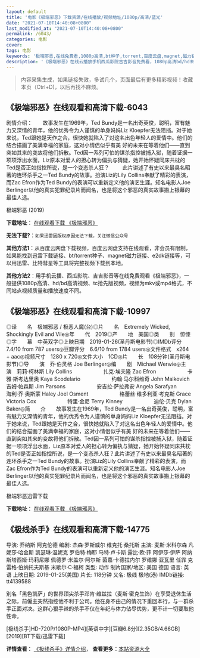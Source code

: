 ```yaml
---
layout: default
title: '电影《极端邪恶》下载资源/在线播放/视频地址/1080p/高清/蓝光'
date: "2021-07-10T14:40:08+0800"
last_modified_at: "2021-07-10T14:40:08+0800"
permalink: /6043/
categories: 电影
cover:
tags: 电影
keywords: '极端邪恶,在线免费看,1080p高清,bt种子,torrent,百度云盘,magnet,磁力链,迅雷下载资源'
description: '《极端邪恶》在线云播放手机西瓜影院吉吉影音免费看，1080p高清bd/hd未删减完整版和tc抢先枪版，mkv/mp4格式，附带bt/torrent种子、magnet/磁力链、百度云盘、网盘资源迅雷下载链接'
---
```


>内容采集生成，如果链接失效，多试几个，页面最后有更多精彩视频！收藏本页（Ctrl+D)，以后再找不麻烦。


## 《极端邪恶》在线观看和高清下载-6043

剧情介绍：　　故事发生在1969年，Ted Bundy是一名出奇英俊，聪明，富有魅力又深情的青年，他的优秀令为人谨慎的单身妈妈Liz Kloepfer无法阻挡。对于她来说，Ted跟她是天作之合，很快她就陷入了对这名出色年轻人的爱情中。他们的结合描画了美满幸福的家庭，这对小情侣似乎有美 好的未来在等着他们——直到突如其来的变故将他们拆散。Ted因一系列可怕的谋杀指控被捕入狱，随着证据一项项浮出水面，Liz原本对爱人的担心转为偏执与猜疑，她开始怀疑同床共枕的Ted是否正如指控所说，是一个变态杀人狂？  　　此片讲述了有史以来最臭名昭著的连环杀手之一Ted Bundy的故事。扮演Liz的Lily Collins奉献了精彩的表演，而Zac Efron作为Ted Bundy的表演可以重新定义他的演艺生涯。知名电影人Joe Berlinger以他的真实犯罪纪录片而闻名，也是将这个邪恶的真实故事搬上银幕的最佳人选。


极端邪恶 (2019)

**下载地址**： [在线观看下载 《极端邪恶》](https://www.btbtdy.me/btdy/dy15430.html) 


**无法下载?**：`如果迅雷因版权原因无法下载，关注微信公众号 `

**其他方法1**：从百度云网盘下载视频，百度云网盘支持在线观看，非会员有限制，如果能找到迅雷下载链接、bt/torrent种子、magnet磁力链接、e2dk链接等，可以用迅雷、比特彗星等工具将完整视频下载到本地。

**其他方法2**：用手机云播、西瓜影院、吉吉影音等在线免费观看《极端邪恶》，一般提供1080p高清、hd/bd高清视频、tc抢先版视频，视频为mkv或mp4格式，不同站点视频质量和播放速度不同。


## 《极端邪恶》在线观看和高清下载-10997

◎译　　名　极端邪恶 / 极恶人魔(台)◎片　　名　Extremely Wicked, Shockingly Evil and Vile◎年　　代　2019◎产　　地　美国◎类　　别　惊悚◎字　　幕　中英双字◎上映日期　2019-01-26(圣丹斯电影节)◎IMDb评分 7.4/10 from 787 users◎豆瓣评分　6.6/10 from 1784 users◎文件格式　x264 + aac◎视频尺寸　1280 x 720◎文件大小　1CD◎片　　长　108分钟(圣丹斯电影节)◎导　　演　乔·伯灵格 Joe Berlinger◎编　　剧　Michael Werwie◎主　　演　莉莉·柯林斯 Lily Collins　　　　　　扎克·埃夫隆 Zac Efron　　　　　　卡雅·斯考达里奥 Kaya Scodelario　　　　　　约翰·马尔科维奇 John Malkovich　　　　　　吉姆·帕森斯 Jim Parsons　　　　　　安吉拉·萨拉弗安 Angela Sarafyan　　　　　　海利·乔·奥斯蒙 Haley Joel Osment　　　　　　格蕾丝·维多利亚·考克斯 Grace Victoria Cox　　　　　　特里·金尼 Terry Kinney　　　　　　迪伦·贝克 Dylan Baker◎简　　介　　故事发生在1969年，Ted Bundy是一名出奇英俊，聪明，富有魅力又深情的青年，他的优秀令为人谨慎的单身妈妈Liz Kloepfer无法阻挡。对于她来说，Ted跟她是天作之合，很快她就陷入了对这名出色年轻人的爱情中。他们的结合描画了美满幸福的家庭，这对小情侣似乎有美 好的未来在等着他们——直到突如其来的变故将他们拆散。Ted因一系列可怕的谋杀指控被捕入狱，随着证据一项项浮出水面，Liz原本对爱人的担心转为偏执与猜疑，她开始怀疑同床共枕的Ted是否正如指控所说，是一个变态杀人狂？此片讲述了有史以来最臭名昭著的连环杀手之一Ted Bundy的故事。扮演Liz的Lily Collins奉献了精彩的表演，而Zac Efron作为Ted Bundy的表演可以重新定义他的演艺生涯。知名电影人Joe Berlinger以他的真实犯罪纪录片而闻名，也是将这个邪恶的真实故事搬上银幕的最佳人选。


极端邪恶迅雷下载

**下载地址**： [在线观看下载 《极端邪恶》](https://www.993dy.com//vod-detail-id-35764.html) 


## 《极线杀手》在线观看和高清下载-14775

导演: 乔纳斯·阿克伦德 编剧: 杰森·罗斯威尔 维克托·桑托斯 主演: 麦斯·米科尔森 凡妮莎·哈金斯 凯瑟琳·温妮克 罗伯特·梅耶 马特·卢卡斯 露比·欧·菲 阿伊莎·伊萨 阿纳斯塔西娅·玛莉尼娜 佩德罗·米盖尔·阿尔斯 茵嘉·卡德拉内尔 罗维娜·亚瓦里 任霏 克雷格·伯纳托夫斯基 米歇尔·C·福柯 类型: 动作 制片国家/地区: 美国 德国 语言: 英语 上映日期: 2019-01-25(美国) 片长: 118分钟 又名: 极线 极地(港) IMDb链接: tt4139588

别名「黑色凯萨」的世界顶尖杀手邓肯·维兹拉（麦斯·密克生饰）在享受退休生活之际，前僱主突然指控他不利于公司。他在身不由己的情况下重回本行，与一群杀手正面对决。这群心狠手辣的杀手不仅在年纪与体力佔尽优势，更不计一切要取他性命。


[极线杀手]HD-720P/1080P-MP4][英语中字][豆瓣6.8分][2.35GB/4.66GB][2019][BT下载/迅雷下载]

**详情查看**： [《极线杀手》详情介绍](/movie/14775/)， **查看更多**：[本站资源大全](/movie/t/all/)

